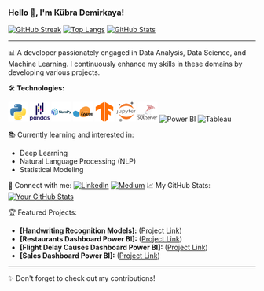 ### Hello 👋, I'm Kübra Demirkaya!

[![GitHub Streak](https://streak-stats.demolab.com/?user=kubrademirkaya&theme=dark)](https://git.io/streak-stats)
[![Top Langs](https://github-readme-stats.vercel.app/api/top-langs/?username=kubrademirkaya&langs_count=5&layout=compact&theme=dark)](https://github.com/anuraghazra/github-readme-stats)
[![GitHub Stats](https://github-readme-stats.vercel.app/api?username=kubrademirkaya&show_icons=true&theme=dark)](https://github.com/anuraghazra/github-readme-stats)

---

📊 A developer passionately engaged in Data Analysis, Data Science, and Machine Learning. I continuously enhance my skills in these domains by developing various projects.

🛠️ **Technologies:**
<p align="left">
  <img src="https://raw.githubusercontent.com/devicons/devicon/master/icons/python/python-original.svg" alt="Python" width="40" height="40"/>
  <img src="https://raw.githubusercontent.com/devicons/devicon/master/icons/pandas/pandas-original-wordmark.svg" alt="Pandas" width="40" height="40"/>
  <img src="https://raw.githubusercontent.com/devicons/devicon/master/icons/numpy/numpy-original-wordmark.svg" alt="Numpy" width="40" height="40"/>
  <img src="https://github.com/devicons/devicon/blob/master/icons/scikitlearn/scikitlearn-original.svg" alt="Scikit-learn" width="40" height="40"/>
  <img src="https://raw.githubusercontent.com/devicons/devicon/master/icons/tensorflow/tensorflow-original.svg" alt="TensorFlow" width="40" height="40"/>
  <img src="https://raw.githubusercontent.com/devicons/devicon/master/icons/jupyter/jupyter-original-wordmark.svg" alt="Jupyter" width="40" height="40"/>
  <img src="https://raw.githubusercontent.com/devicons/devicon/master/icons/microsoftsqlserver/microsoftsqlserver-original-wordmark.svg" alt="Microsoft SQL Server" width="40" height="40"/>
  <img src="https://github.com/marclelijveld/Power-BI-Icons/blob/main/SVG/Power-BI.svg" alt="Power BI" width="40" height="40"/>
  <img src="https://cdnl.tblsft.com/sites/default/files/pages/tableau_cmyk_2015.png" alt="Tableau" width="40" height="40"/>
</p>

📚 Currently learning and interested in:
- Deep Learning
- Natural Language Processing (NLP)
- Statistical Modeling

🔗 Connect with me:
[![LinkedIn](https://img.shields.io/badge/-LinkedIn-%230077B5?style=for-the-badge&logo=linkedin&logoColor=white)](https://www.linkedin.com/in/kubragulgundemirkaya/)
[![Medium](https://img.shields.io/badge/-Medium-%23000000?style=for-the-badge&logo=medium&logoColor=white)](https://kubrademirkaya.medium.com/)
📈 My GitHub Stats:
[![Your GitHub Stats](https://github-readme-stats.vercel.app/api?username=YourUsername&show_icons=true&theme=dark)](https://github.com/kubrademirkaya)

🏆 Featured Projects:
- **[Handwriting Recognition Models]:** ([Project Link](https://github.com/kubrademirkaya/Handwriting-Recognition-Models))
- **[Restaurants Dashboard Power BI]:** ([Project Link](https://github.com/kubrademirkaya/restaurants-dashboard-power-bi))
- **[Flight Delay Causes Dashboard Power BI]:** ([Project Link](https://github.com/kubrademirkaya/Flight-Delay-Causes-PowerBI-Project))
- **[Sales Dashboard Power BI]:** ([Project Link](https://github.com/kubrademirkaya/sales-dashboard-power-bi))
---

✨ Don't forget to check out my contributions!

